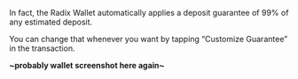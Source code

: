 In fact, the Radix Wallet automatically applies a deposit guarantee of 99% of any estimated deposit.

You can change that whenever you want by tapping “Customize Guarantee” in the transaction.

**~probably wallet screenshot here again~**
